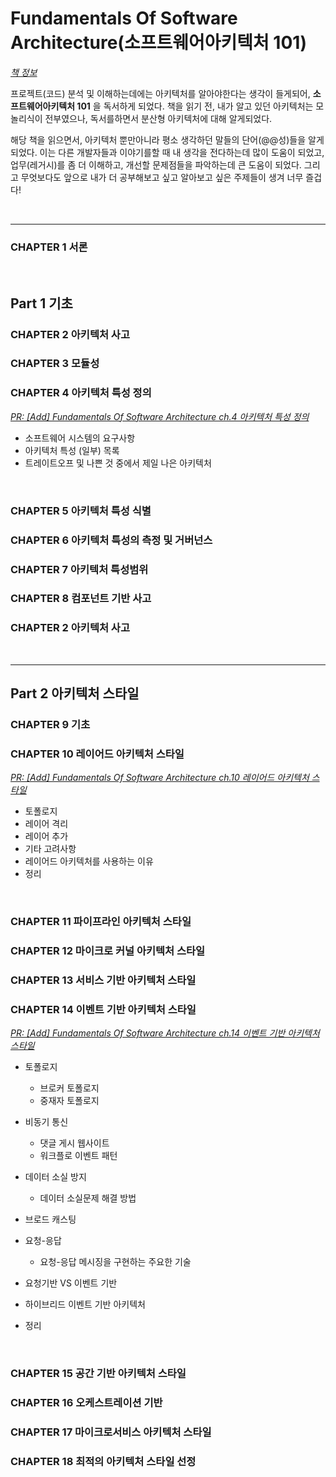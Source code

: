 # **Fundamentals Of Software Architecture(소프트웨어아키텍처 101)**

*[책 정보](http://www.yes24.com/Product/Goods/104491433)*

프로젝트(코드) 분석 및 이해하는데에는 아키텍처를 알아야한다는 생각이 들게되어, **소프트웨어아키텍처 101** 을 독서하게 되었다.
책을 읽기 전, 내가 알고 있던 아키텍처는 모놀리식이 전부였으나, 독서를하면서 분산형 아키텍처에 대해 알게되었다.

해당 책을 읽으면서, 아키텍처 뿐만아니라 평소 생각하던 말들의 단어(@@성)들을 알게 되었다. 이는 다른 개발자들과 이야기를할 때 내 생각을 전다하는데 많이 도움이 되었고, 업무(레거시)를 좀 더 이해하고, 개선할 문제점들을 파악하는데 큰 도움이 되었다. 그리고 무엇보다도 앞으로 내가 더 공부해보고 싶고 알아보고 싶은 주제들이 생겨 너무 즐겁다!

<br><hr>

### **CHAPTER 1 서론**

<br>

## Part 1 기초

### **CHAPTER 2 아키텍처 사고**

### **CHAPTER 3 모듈성**

### **CHAPTER 4 아키텍처 특성 정의**

*[PR: [Add] Fundamentals Of Software Architecture ch.4 아키텍처 특성 정의](https://github.com/KEEMSY/STUDY/pull/91)*

- 소프트웨어 시스템의 요구사항
- 아키텍처 특성 (일부) 목록
- 트레이트오프 및 나쁜 것 중에서 제일 나은 아키텍처

<br>

### **CHAPTER 5 아키텍처 특성 식별**

### **CHAPTER 6 아키텍처 특성의 측정 및 거버넌스**

### **CHAPTER 7 아키텍처 특성범위**

### **CHAPTER 8 컴포넌트 기반 사고**

### **CHAPTER 2 아키텍처 사고**

<br><hr>

## Part 2 아키텍처 스타일

### **CHAPTER 9 기초**

### **CHAPTER 10 레이어드 아키텍처 스타일**

*[PR: [Add] Fundamentals Of Software Architecture ch.10 레이어드 아키텍처 스타일](https://github.com/KEEMSY/STUDY/pull/94)*

- 토폴로지
- 레이어 격리
- 레이어 추가
- 기타 고려사항
- 레이어드 아키텍처를 사용하는 이유
- 정리

<br>

### **CHAPTER 11 파이프라인 아키텍처 스타일**

### **CHAPTER 12 마이크로 커널 아키텍처 스타일**

### **CHAPTER 13 서비스 기반 아키텍처 스타일**

### **CHAPTER 14 이벤트 기반 아키텍처 스타일**

*[PR: [Add] Fundamentals Of Software Architecture ch.14 이벤트 기반 아키텍처 스타일](https://github.com/KEEMSY/STUDY/pull/96)*

- 토폴로지

  - 브로커 토폴로지
  - 중재자 토폴로지

- 비동기 통신

  - 댓글 게시 웹사이트
  - 워크플로 이벤트 패턴

- 데이터 소실 방지

  - 데이터 소실문제 해결 방법

- 브로드 캐스팅
- 요청-응답

  - 요청-응답 메시징을 구현하는 주요한 기술

- 요청기반 VS 이벤트 기반
- 하이브리드 이벤트 기반 아키텍처
- 정리

<br>

### **CHAPTER 15 공간 기반 아키텍처 스타일**

### **CHAPTER 16 오케스트레이션 기반**

### **CHAPTER 17 마이크로서비스 아키텍처 스타일**

### **CHAPTER 18 최적의 아키텍처 스타일 선정**
